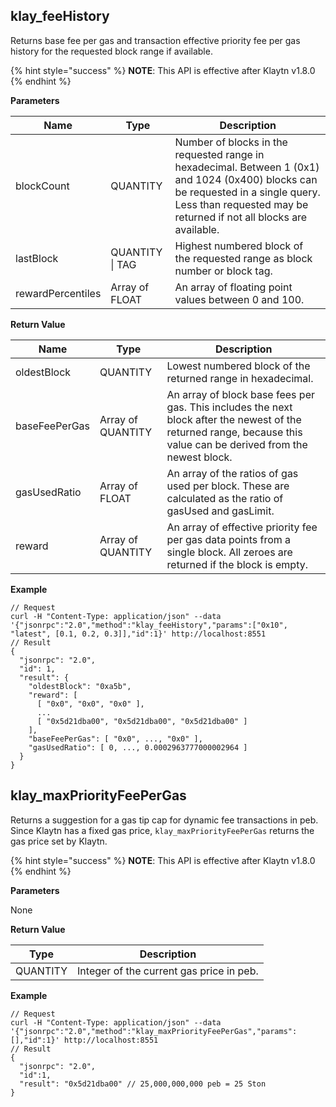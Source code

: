 ## klay_feeHistory<a id="klay_feehistory"></a>

Returns base fee per gas and transaction effective priority fee per gas history for the requested block range if available.

{% hint style="success" %}
**NOTE**: This API is effective after Klaytn v1.8.0
{% endhint %}

**Parameters**

| Name               | Type                | Description                                                                                                                                                                                                                  |
|--------------------|---------------------|------------------------------------------------------------------------------------------------------------------------------------------------------------------------------------------------------------------------------|
| blockCount         | QUANTITY            | Number of blocks in the requested range in hexadecimal. Between 1 (0x1) and 1024 (0x400) blocks can be requested in a single query. Less than requested may be returned if not all blocks are available.  |
| lastBlock          | QUANTITY &#124; TAG | Highest numbered block of the requested range as block number or block tag.                                                                                                                                                  |
| rewardPercentiles  | Array of FLOAT      | An array of floating point values between 0 and 100.                                                                                                                                                                             |


**Return Value**

| Name          | Type              | Description                                                                                                                                                        |
|---------------|-------------------|--------------------------------------------------------------------------------------------------------------------------------------------------------------------|
| oldestBlock   | QUANTITY          | Lowest numbered block of the returned range in hexadecimal.                                                                                       |
| baseFeePerGas | Array of QUANTITY | An array of block base fees per gas. This includes the next block after the newest of the returned range, because this value can be derived from the newest block. |
| gasUsedRatio  | Array of FLOAT    | An array of the ratios of gas used per block. These are calculated as the ratio of gasUsed and gasLimit.                                                                      |
| reward        | Array of QUANTITY | An array of effective priority fee per gas data points from a single block. All zeroes are returned if the block is empty.                                         |


**Example**

```shell
// Request
curl -H "Content-Type: application/json" --data '{"jsonrpc":"2.0","method":"klay_feeHistory","params":["0x10", "latest", [0.1, 0.2, 0.3]],"id":1}' http://localhost:8551
// Result
{
  "jsonrpc": "2.0",
  "id": 1,
  "result": {
    "oldestBlock": "0xa5b",
    "reward": [
      [ "0x0", "0x0", "0x0" ],
      ...
      [ "0x5d21dba00", "0x5d21dba00", "0x5d21dba00" ]
    ],
    "baseFeePerGas": [ "0x0", ..., "0x0" ],
    "gasUsedRatio": [ 0, ..., 0.0002963777000002964 ]
  }
}
```


## klay_maxPriorityFeePerGas <a id="klay_maxpriorityfeepergas"></a>

Returns a suggestion for a gas tip cap for dynamic fee transactions in peb.
Since Klaytn has a fixed gas price, `klay_maxPriorityFeePerGas` returns the gas price set by Klaytn.

{% hint style="success" %}
**NOTE**: This API is effective after Klaytn v1.8.0
{% endhint %}

**Parameters**

None

**Return Value**

| Type       | Description                                |
|------------|--------------------------------------------|
| QUANTITY   | Integer of the current gas price in peb.   |

**Example**

```shell
// Request
curl -H "Content-Type: application/json" --data '{"jsonrpc":"2.0","method":"klay_maxPriorityFeePerGas","params":[],"id":1}' http://localhost:8551
// Result
{
  "jsonrpc": "2.0",
  "id":1,
  "result": "0x5d21dba00" // 25,000,000,000 peb = 25 Ston
}
```